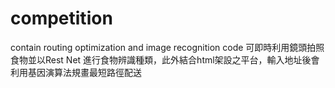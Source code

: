 # competition
contain routing optimization and image recognition code
可即時利用鏡頭拍照食物並以Rest Net 進行食物辨識種類，此外結合html架設之平台，輸入地址後會利用基因演算法規畫最短路徑配送
